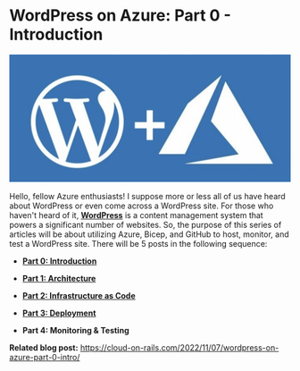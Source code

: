 # WordPress on Azure: Part 0 - Introduction

![wordpress-on-azure](../images/wordpress-on-azure.png)

Hello, fellow Azure enthusiasts! I suppose more or less all of us have heard about WordPress or even come across a WordPress site. For those who haven't heard of it, [**WordPress**](https://en.wikipedia.org/wiki/WordPress) is a content management system that powers a significant number of websites. So, the purpose of this series of articles will be about utilizing Azure, Bicep, and GitHub to host, monitor, and test a WordPress site. There will be 5 posts in the following sequence:

* [**Part 0: Introduction**](Part-0-Introduction.md)

* [**Part 1: Architecture**](Part-1-Architecture.md)

* [**Part 2: Infrastructure as Code**](Part-2-IaC.md)

* [**Part 3: Deployment**](Part-3-Deployment.md)

* **Part 4: Monitoring & Testing**

**Related blog post:** <https://cloud-on-rails.com/2022/11/07/wordpress-on-azure-part-0-intro/>
